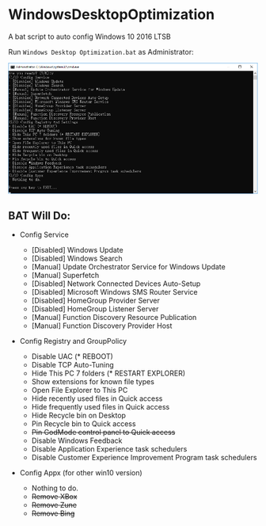 # WindowsDesktopOptimization

A bat script to auto config Windows 10 2016 LTSB

Run `Windows Desktop Optimization.bat` as Administrator:

<img src="demo.png" width="979" />

## BAT Will Do:
* Config Service
  - \[Disabled] Windows Update
  - \[Disabled] Windows Search
  - \[Manual] Update Orchestrator Service for Windows Update
  - \[Manual] Superfetch
  - \[Disabled] Network Connected Devices Auto-Setup
  - \[Disabled] Microsoft Windows SMS Router Service
  - \[Disabled] HomeGroup Provider Server
  - \[Disabled] HomeGroup Listener Server
  - \[Manual] Function Discovery Resource Publication
  - \[Manual] Function Discovery Provider Host

* Config Registry and GroupPolicy
  - Disable UAC (* REBOOT)
  - Disable TCP Auto-Tuning
  - Hide This PC 7 folders (* RESTART EXPLORER)
  - Show extensions for known file types
  - Open File Explorer to This PC
  - Hide recently used files in Quick access
  - Hide frequently used files in Quick access
  - Hide Recycle bin on Desktop
  - Pin Recycle bin to Quick access
  - ~~Pin GodMode control panel to Quick access~~
  - Disable Windows Feedback
  - Disable Application Experience task schedulers
  - Disable Customer Experience Improvement Program task schedulers

* Config Appx (for other win10 version)
  - Nothing to do.
  - ~~Remove XBox~~
  - ~~Remove Zune~~
  - ~~Remove Bing~~
